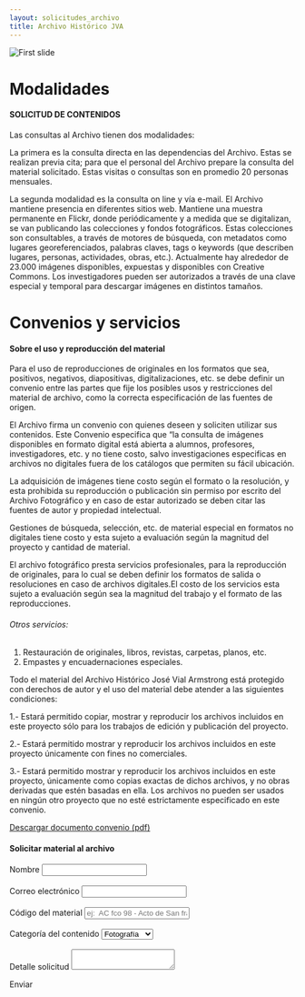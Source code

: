 ```yaml
---
layout: solicitudes_archivo
title: Archivo Histórico JVA
---
```

<div class='col-lg-12 col-md-12 col-sm-12 col-xs-12'>
  <div class='fila'>
    <div class='fondo-blanco'>
      <div class='wrap'>
        <div data-ride="carousel" class="carousel slide" id="carousel-example-generic">
          <div class="carousel-inner">
            <div class="item active">
              <div class='noticia grande'>
                <div class='noticia-imagen'>
                  <img class='marco-imagen carousel-historia' alt="First slide" title="solicitudes" src='img/img-archivo/IMG_3131.JPG'>
                </div>
              </div>
            </div>  <!-- fin de item -->
          </div>
        </div> <!-- fin de carousel -->
      </div>
    </div>
  </div>
  <div class='fila'>
    <div class='fondo-blanco'>
      <div class='wrap'>
        <div class='historia'>
          <h1 class='rojo-claro'>Modalidades</h1>
          <h4 class='subtitulo'>SOLICITUD DE CONTENIDOS</h4>
          <div class='bloque'>
            <article class="h-entry especifico">
              <div class="e-content p-summary p-name">
                <div class='bloque'>
                  <p class='pizarra italica'>Las consultas al Archivo tienen dos modalidades: </p>
                  <p>La primera es la consulta directa en las dependencias del Archivo. Estas se realizan previa cita; para que el personal del Archivo prepare la consulta del material solicitado. Estas visitas o consultas son en promedio 20 personas mensuales. </p>
                  <p>La segunda modalidad es la consulta on line y vía e-mail. El Archivo mantiene presencia en diferentes sitios web. Mantiene una muestra permanente en Flickr, donde periódicamente y a medida que se digitalizan, se van publicando las colecciones y fondos fotográficos. Estas colecciones son consultables, a través de motores de búsqueda, con metadatos como lugares georeferenciados, palabras claves, tags o keywords (que describen lugares, personas, actividades, obras, etc.). Actualmente hay alrededor de 23.000 imágenes disponibles, expuestas y disponibles con Creative Commons. Los investigadores pueden ser autorizados a través de una clave especial y temporal para descargar imágenes en distintos tamaños. </p>
                </div>
              </div>
            </article> 
          </div>
        </div>
        <div class='historia'>
          <h1 class='rojo-claro'>Convenios y servicios</h1>
          <h4 class='subtitulo'>Sobre el uso y reproducción del material</h4>
          <div class='bloque'>
            <article class="h-entry especifico">
              <div class="e-content p-summary p-name">
                <div class='bloque'>
                  <p class='pizarra italica'>Para el uso de reproducciones de originales en los formatos que sea, positivos, negativos, diapositivas, digitalizaciones, etc. se debe definir un convenio entre las partes que fije los posibles usos y restricciones del material de archivo, como la correcta especificación de las fuentes de origen.</p>
                  <p>El Archivo firma un convenio con quienes deseen y soliciten utilizar sus contenidos. Este Convenio especifica que “la consulta de imágenes disponibles en formato digital está abierta a alumnos, profesores, investigadores, etc. y no tiene costo, salvo investigaciones especificas en archivos no digitales fuera de los catálogos que permiten su fácil ubicación.</p> 
                  <p>La adquisición de imágenes tiene costo según el formato o la resolución, y esta prohibida su reproducción o publicación sin permiso por escrito del Archivo Fotográfico y en caso de estar autorizado se deben citar las fuentes de autor y propiedad intelectual.</p>
                  <p>Gestiones de búsqueda, selección, etc. de material especial en formatos no digitales tiene costo y esta sujeto a evaluación según la magnitud del proyecto y cantidad de material.</p>
                  <p>El archivo fotográfico presta servicios profesionales, para la reproducción de originales, para lo cual se deben definir los formatos de salida o resoluciones en caso de archivos digitales.El costo de los servicios esta sujeto a evaluación según sea la magnitud del trabajo y el formato de las reproducciones.</p>                             
                  <h6 class='gris-oscuro'>Otros servicios:</h6>
                  <ol>
                    <li>Restauración de originales, libros, revistas, carpetas, planos, etc.</li>
                    <li> Empastes y encuadernaciones especiales.</li>
                  </ol> 
                  <p class='pizarra italica'>Todo el material del Archivo Histórico José Vial Armstrong está protegido con derechos de autor y el uso del material debe atender a las siguientes condiciones:</p>
                  <p>1.- Estará permitido copiar, mostrar y reproducir los archivos incluidos en este proyecto sólo para los trabajos de edición y publicación del proyecto. </p>
                  <p>2.- Estará permitido mostrar y reproducir los archivos incluidos en este proyecto únicamente con fines no comerciales.</p>
                  <p>3.- Estará permitido mostrar y reproducir los archivos incluidos en este proyecto, únicamente como copias exactas de dichos archivos, y no obras derivadas que estén basadas en ella. Los archivos no pueden ser usados en ningún otro proyecto que no esté estrictamente especificado en este convenio.</p>
                  <a href="#"><i class="icn icn-descargar-lig margen-inferior"></i>Descargar documento convenio (pdf)</a>
                  <h4 class='rojo-claro'>Solicitar material al archivo</h4>             
                  <div class='col-lg-10 col-lg-offset-1 col-md-10 col-md-offset-1 col-sm-12 col-xs-12 margen-superior'>
                    <form class='md'> 
                      <div class='grupo obligatorio'>
                        <label>Nombre</label>
                        <input type='email' class='relleno-formulario' required/>
                      </div></br>
                      <div class='grupo obligatorio'>
                        <label>Correo electrónico</label>
                        <input type='email' class='relleno-formulario' required/>
                      </div></br>
                      <div class='grupo'>
                        <label>Código del material</label>
                        <input type='email' class='relleno-formulario' placeholder="ej:  AC fco 98 - Acto de San francisco - 18" required/>
                      </div></br>
                      <div class='grupo'>
                        <label class='pregunta'>Categoría del contenido</label>
                        <select>
                          <option>Fotografía</option>
                          <option>Video</option>
                          <option>Audio</option>
                          <option>Documento</option>
                          <option>Planimetría</option>
                          <option>Otro</option>
                        </select>
                      </div></br>
                      <div class='grupo'>
                        <label>Detalle solicitud</label>
                        <textarea></textarea>
                      </div>
                    </form>
                    <a class="btn btn-md btn-accion derecha">Enviar</a>
                  </div>
                </div>
              </div>
            </article> 
            </div>
          </div>
        </div>
      </div>
    </div>
  </div>
</div>